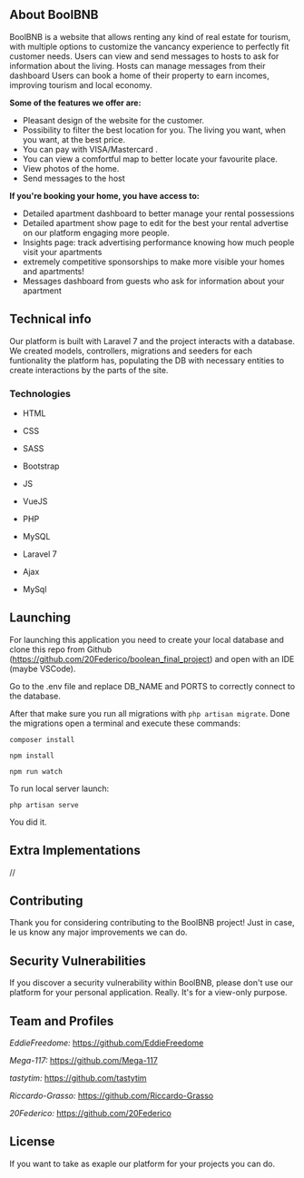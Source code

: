

## About BoolBNB

BoolBNB is a website that allows renting any kind of real estate for tourism, with multiple options to customize the vancancy experience to perfectly fit customer needs. 
Users can view and send messages to hosts to ask for information about the living.
Hosts can manage messages from their dashboard
Users can book a home of their property to earn incomes, improving tourism and local economy.

**Some of the features we offer are:**

- Pleasant design of the website for the customer.
- Possibility to filter the best location for you. The living you want, when you want, at the best price.
- You can pay with VISA/Mastercard .
- You can view a comfortful map to better locate your favourite place.
- View photos of the home.
- Send messages to the host 

**If you're booking your home, you have access to:**

- Detailed apartment dashboard to better manage your rental possessions
- Detailed apartment show page to edit for the best your rental advertise on our platform engaging more people.
- Insights page: track advertising performance knowing how much people visit your apartments
- extremely competitive sponsorships to make more visible your homes and apartments!
- Messages dashboard from guests who ask for information about your apartment


## Technical info

Our platform is built with Laravel 7 and the project interacts with a database. We created models, controllers, migrations and seeders for each funtionality the platform has, populating the DB with necessary entities to create interactions by the parts of the site.

### Technologies

- HTML

- CSS

- SASS

- Bootstrap

- JS

- VueJS

- PHP

- MySQL

- Laravel 7

- Ajax

- MySql

    
## Launching

For launching this application you need to create your local database and
clone this repo from Github (https://github.com/20Federico/boolean_final_project) and open with an IDE (maybe VSCode).

Go to the .env file and replace DB_NAME and PORTS to correctly connect to the database.

After that make sure you run all migrations with `php artisan migrate`.
Done the migrations open a terminal and execute these commands:

`composer install`

`npm install`

`npm run watch`

To run local server launch:

`php artisan serve`

You did it.


## Extra Implementations

//

## Contributing

Thank you for considering contributing to the BoolBNB project! 
Just in case, le us know any major improvements we can do.
## Security Vulnerabilities

If you discover a security vulnerability within BoolBNB, please don't use our platform for your personal application. Really. It's for a view-only purpose.


## Team and Profiles



_EddieFreedome:_ https://github.com/EddieFreedome

_Mega-117:_ https://github.com/Mega-117 

_tastytim:_ https://github.com/tastytim

_Riccardo-Grasso:_ https://github.com/Riccardo-Grasso

_20Federico:_ https://github.com/20Federico

## License

If you want to take as exaple our platform for your projects you can do. 

